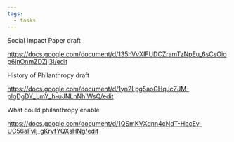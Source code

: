 ```yaml
---
tags:
  - tasks
---
```

Social Impact Paper draft 

https://docs.google.com/document/d/135hVvXIFUDCZramTzNpEu_6sCsOiop6jnOnmZDZjj3I/edit

History of Philanthropy draft

https://docs.google.com/document/d/1yn2Lpg5aoGHqJcZJM-plgDgDY_LmY_h-uJNLnNhIWsQ/edit

What could philanthropy enable 

https://docs.google.com/document/d/1QSmKVXdnn4cNdT-HbcEv-UC56aFvIj_gKrvfYQXsHNg/edit